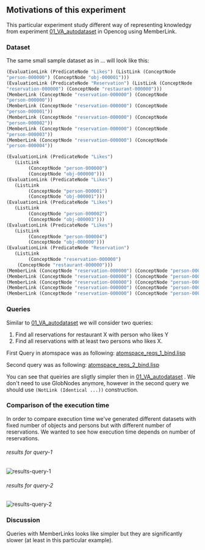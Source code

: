 ﻿## Motivations of this experiment

This particular experiment study different way of representing
knowledgy from experiment [01_VA_autodataset](../01_VA_autodataset) in
Opencog using MemberLink.

### Dataset

The same small sample dataset as in ... will look like this:

```scheme
(EvaluationLink (PredicateNode "Likes") (ListLink (ConceptNode
"person-000000") (ConceptNode "obj-000001")))
(EvaluationLink (PredicateNode "Reservation") (ListLink (ConceptNode
"reservation-000000") (ConceptNode "restaurant-000000")))
(MemberLink (ConceptNode "reservation-000000") (ConceptNode
"person-000000"))
(MemberLink (ConceptNode "reservation-000000") (ConceptNode
"person-000001"))
(MemberLink (ConceptNode "reservation-000000") (ConceptNode
"person-000002"))
(MemberLink (ConceptNode "reservation-000000") (ConceptNode
"person-000003"))
(MemberLink (ConceptNode "reservation-000000") (ConceptNode
"person-000004"))

(EvaluationLink (PredicateNode "Likes") 
   (ListLink 
        (ConceptNode "person-000000") 
        (ConceptNode "obj-000000")))
(EvaluationLink (PredicateNode "Likes") 
   (ListLink 
        (ConceptNode "person-000001") 
        (ConceptNode "obj-000001")))
(EvaluationLink (PredicateNode "Likes") 
   (ListLink 
        (ConceptNode "person-000002") 
        (ConceptNode "obj-000003")))
(EvaluationLink (PredicateNode "Likes") 
   (ListLink 
        (ConceptNode "person-000004") 
        (ConceptNode "obj-000000")))
(EvaluationLink (PredicateNode "Reservation") 
   (ListLink 
        (ConceptNode "reservation-000000") 
	(ConceptNode "restaurant-000000")))
(MemberLink (ConceptNode "reservation-000000") (ConceptNode "person-000000"))
(MemberLink (ConceptNode "reservation-000000") (ConceptNode "person-000001"))
(MemberLink (ConceptNode "reservation-000000") (ConceptNode "person-000002"))
(MemberLink (ConceptNode "reservation-000000") (ConceptNode "person-000003"))
(MemberLink (ConceptNode "reservation-000000") (ConceptNode "person-000004"))    
``` 
### Queries

Similar to [01_VA_autodataset](../01_VA_autodataset) we will consider two queries:

1. Find all reservations for restaurant X with person who likes Y
2. Find all reservations with at least two persons who likes X.

First Query in atomspace was as following: [atomspace_reqs_1_bind.lisp](atomspace_reqs_1_bind.lisp)

Second query was as following:  [atomspace_reqs_2_bind.lisp](atomspace_reqs_2_bind.lisp)

You can see that queiries are sligtly simpler then in
[01_VA_autodataset](../01_VA_autodataset) . We don't need to use
GlobNodes anymore, however in the second query we should use
```(NotLink (Identical ...))``` construction.

### Comparison of the execution time

In order to compare execution time we've generated different datasets with fixed number of objects and persons but with different number of reservations. We wanted to see how execution time depends on number of reservations.

###### results for query-1

![results-query-1](time_check/cmp_atomspace_req1.png)

###### results for query-2

![results-query-2](time_check/cmp_atomspace_req2.png)


### Discussion

Queries with MemberLinks looks like simpler but they are significantly
slower (at least in this particular example).
